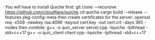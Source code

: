 You will have to install Quiche first:
git clone --recursive https://github.com/cloudflare/quiche
cd quiche
cargo build --release --features pkg-config-meta
then create certificates for the server:
openssl req -x509 -newkey rsa:4096 -keyout cert.key -out cert.crt -days 365 -nodes
then combile:
g++ -o quic_server server.cpp -lquiche -lpthread -std=c++17
g++ -o quic_client client.cpp -lquiche -lpthread -std=c++17
